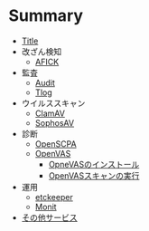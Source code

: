 # Summary

* [Title](README.md)  
* 改ざん検知 
  * [AFICK](afick/index.md)  
* 監査
  * [Audit](audit/index.md)  
  * [Tlog](tlog/index.md)  
* ウイルススキャン  
  * [ClamAV](clamav/index.md)
  * [SophosAV](sophosav/index.md)
* 診断  
  * [OpenSCPA](openscap/index.md)  
  * [OpenVAS](openvas/index.md)  
    * [OpneVASのインストール](openvas/install.md)  
    * [OpenVASスキャンの実行](openvas/scan.md)
* 運用
  * [etckeeper](etckeeper/index.md)  
  * [Monit](monit/index.md)  
* [その他サービス](service/index.md)  
